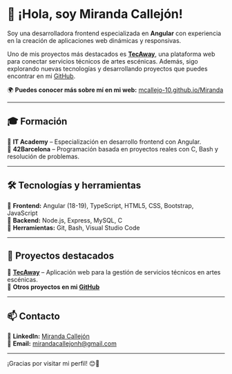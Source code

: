 # 👋 ¡Hola, soy Miranda Callejón!

Soy una desarrolladora frontend especializada en **Angular** con experiencia en la creación de aplicaciones web dinámicas y responsivas. 

Uno de mis proyectos más destacados es **[TecAway](https://tec-away-frontend.vercel.app/)**, una plataforma web para conectar servicios técnicos de artes escénicas. Además, sigo explorando nuevas tecnologías y desarrollando proyectos que puedes encontrar en mi [GitHub](https://github.com/mcallejo-10).  

🌍 **Puedes conocer más sobre mí en mi web:** [mcallejo-10.github.io/Miranda](https://miranda-portfolio.vercel.app) 

---

## 🎓 Formación  
📍 **IT Academy** – Especialización en desarrollo frontend con Angular.  
📍 **42Barcelona** – Programación basada en proyectos reales con C, Bash y resolución de problemas.  

---

## 🛠️ Tecnologías y herramientas  

🔹 **Frontend:** Angular (18-19), TypeScript, HTML5, CSS, Bootstrap, JavaScript  
🔹 **Backend:** Node.js, Express, MySQL, C  
🔹 **Herramientas:** Git, Bash, Visual Studio Code  

---

## 🚀 Proyectos destacados  
🔹 **[TecAway](https://tec-away-frontend.vercel.app/)** – Aplicación web para la gestión de servicios técnicos en artes escénicas.  
🔹 **Otros proyectos en mi [GitHub](https://github.com/mcallejo-10)**  

---

## 📫 Contacto  
💼 **LinkedIn:** [Miranda Callejón](https://www.linkedin.com/in/miranda-callej%C3%B3n-huertes/)  
📧 **Email:** mirandacallejonh@gmail.com  

---

¡Gracias por visitar mi perfil! 😊🚀
